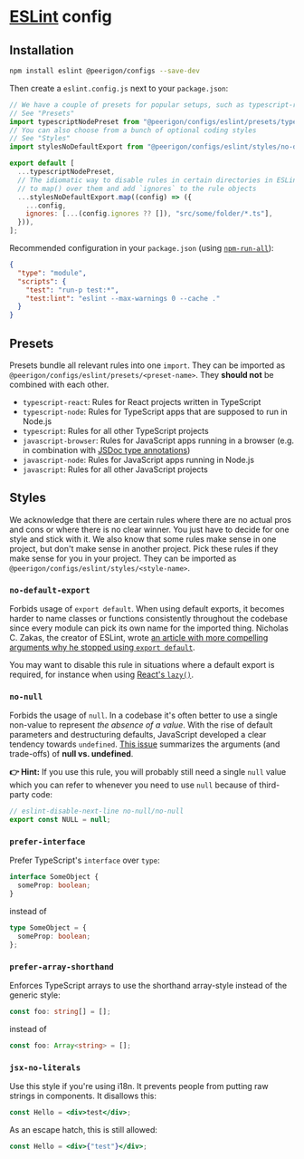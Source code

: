 # [ESLint](https://eslint.org/) config

## Installation

```sh
npm install eslint @peerigon/configs --save-dev
```

Then create a `eslint.config.js` next to your `package.json`:

```js
// We have a couple of presets for popular setups, such as typescript-react or typescript-node
// See "Presets"
import typescriptNodePreset from "@peerigon/configs/eslint/presets/typescript-node";
// You can also choose from a bunch of optional coding styles
// See "Styles"
import stylesNoDefaultExport from "@peerigon/configs/eslint/styles/no-default-export";

export default [
  ...typescriptNodePreset,
  // The idiomatic way to disable rules in certain directories in ESLint>=9.x is
  // to map() over them and add `ignores` to the rule objects
  ...stylesNoDefaultExport.map((config) => ({
    ...config,
    ignores: [...(config.ignores ?? []), "src/some/folder/*.ts"],
  })),
];
```

Recommended configuration in your `package.json` (using [`npm-run-all`](https://www.npmjs.com/package/npm-run-all)):

```json
{
  "type": "module",
  "scripts": {
    "test": "run-p test:*",
    "test:lint": "eslint --max-warnings 0 --cache ."
  }
}
```

## Presets

Presets bundle all relevant rules into one `import`. They can be imported as `@peerigon/configs/eslint/presets/<preset-name>`. They **should not** be combined with each other.

- `typescript-react`: Rules for React projects written in TypeScript
- `typescript-node`: Rules for TypeScript apps that are supposed to run in Node.js
- `typescript`: Rules for all other TypeScript projects
- `javascript-browser`: Rules for JavaScript apps running in a browser (e.g. in combination with [JSDoc type annotations](https://www.typescriptlang.org/docs/handbook/jsdoc-supported-types.html))
- `javascript-node`: Rules for JavaScript apps running in Node.js
- `javascript`: Rules for all other JavaScript projects

## Styles

We acknowledge that there are certain rules where there are no actual pros and cons or where there is no clear winner. You just have to decide for one style and stick with it. We also know that some rules make sense in one project, but don't make sense in another project. Pick these rules if they make sense for you in your project. They can be imported as `@peerigon/configs/eslint/styles/<style-name>`.

### `no-default-export`

Forbids usage of `export default`. When using default exports, it becomes harder to name classes or functions consistently throughout the codebase since every module can pick its own name for the imported thing. Nicholas C. Zakas, the creator of ESLint, wrote [an article with more compelling arguments why he stopped using `export default`](https://humanwhocodes.com/blog/2019/01/stop-using-default-exports-javascript-module/).

You may want to disable this rule in situations where a default export is required, for instance when using [React's `lazy()`](https://react.dev/reference/react/lazy).

### `no-null`

Forbids the usage of `null`. In a codebase it's often better to use a single non-value to represent _the absence of a value_. With the rise of default parameters and destructuring defaults, JavaScript developed a clear tendency towards `undefined`. [This issue](https://github.com/peerigon/eslint-config-peerigon/issues/71) summarizes the arguments (and trade-offs) of **null vs. undefined**.

**👉 Hint:** If you use this rule, you will probably still need a single `null` value which you can refer to whenever you need to use `null` because of third-party code:

```js
// eslint-disable-next-line no-null/no-null
export const NULL = null;
```

### `prefer-interface`

Prefer TypeScript's `interface` over `type`:

```ts
interface SomeObject {
  someProp: boolean;
}
```

instead of

```ts
type SomeObject = {
  someProp: boolean;
};
```

### `prefer-array-shorthand`

Enforces TypeScript arrays to use the shorthand array-style instead of the generic style:

```ts
const foo: string[] = [];
```

instead of

```ts
const foo: Array<string> = [];
```

### `jsx-no-literals`

Use this style if you're using i18n. It prevents people from putting raw strings in components.
It disallows this:

```jsx
const Hello = <div>test</div>;
```

As an escape hatch, this is still allowed:

```jsx
const Hello = <div>{"test"}</div>;
```
